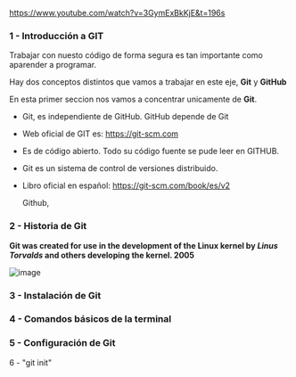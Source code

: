 https://www.youtube.com/watch?v=3GymExBkKjE&t=196s

### 1 - Introducción a GIT

Trabajar con nuesto código de forma segura es tan importante como aparender a programar. 
  
  Hay dos conceptos distintos que vamos a trabajar en este eje, **Git** y **GitHub**
  
  En esta primer seccion nos vamos a concentrar unicamente de **Git**. 
    
  * Git, es independiente de GitHub. GitHub depende de Git
  * Web oficial de GIT es: https://git-scm.com
  * Es de código abierto. Todo su código fuente se pude leer en GITHUB.
  * Git es un sistema de control de versiones distribuido.
  * Libro oficial en español: https://git-scm.com/book/es/v2
  
    
    Github, 
  
  
       
### 2 - Historia de Git

**Git was created for use in the development of the Linux kernel by _**Linus Torvalds**_ and others developing the kernel. 2005**

  ![image](https://github.com/lole-s/Testing-QA-CUAC/assets/84929029/99bf0c9b-9dae-403f-a396-34647122bbd6)


### 3 - Instalación de Git
### 4 - Comandos básicos de la terminal
### 5 - Configuración de Git
6 - "git init"
